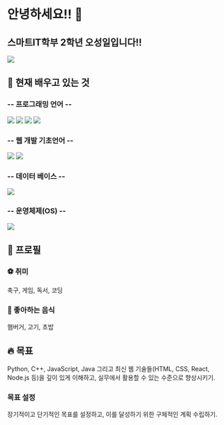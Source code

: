 ### <h1>안녕하세요!! 👋 </h1>
<h2>스마트IT학부 2학년 오성일입니다!!</h2>

<img src="https://capsule-render.vercel.app/api?type=waving&color=auto&height=200&section=header&text=Sungil%20Github&fontSize=70&fontAlign=70&fontAlignY=40&font=GitHub" />

<h2>📖 현재 배우고 있는 것</h2>
<h3>-- 프로그래밍 언어 --</h3>
<div>
<img src="https://img.shields.io/badge/Python-3376AB?logo=Pyhton">
<img src="https://img.shields.io/badge/C-A8B9CC?logo=C">
<img src="https://img.shields.io/badge/C++-00599C?logo=c++">
<img src="https://img.shields.io/badge/JavaScript-F7DF1E?logo=JavaScript">
</div>
<h3>-- 웹 개발 기초언어 --</h3>
<div>
<img src="https://img.shields.io/badge/HTML-E34F26?logo=HTML5">
<img src="https://img.shields.io/badge/CSS3-1572B6?logo=CSS3">
</div>
<h3>-- 데이터 베이스 --</h3>
<img src="https://img.shields.io/badge/MySQL-4479A1?logo=MySQL">
<h3>-- 운영체제(OS) --</h3>
<img src="https://img.shields.io/badge/Linux-FCC624?logo=Linux">
<h2>🧑 프로필 </h2>
<h3>⚽ 취미 </h3>
축구, 게임, 독서, 코딩
<h3>🍔 좋아하는 음식 </h3>
햄버거, 고기, 초밥
<h2>🔥 목표 </h2>
Python, C++, JavaScript, Java 그리고 최신 웹 기술들(HTML, CSS, React, Node.js 등)을 깊이 있게 이해하고, 실무에서 활용할 수 있는 수준으로 향상시키기.
<h3>목표 설정</h3>
장기적이고 단기적인 목표를 설정하고, 이를 달성하기 위한 구체적인 계획 수립하기.
<!--
**sakeo12/sakeo12** is a ✨ _special_ ✨ repository because its `README.md` (this file) appears on your GitHub profile.

Here are some ideas to get you started:

- 🔭 I’m currently working on ...
- 🌱 I’m currently learning ...
- 👯 I’m looking to collaborate on ...
- 🤔 I’m looking for help with ...
- 💬 Ask me about ...
- 📫 How to reach me: ...
- 😄 Pronouns: ...
- ⚡ Fun fact: ...
-->



